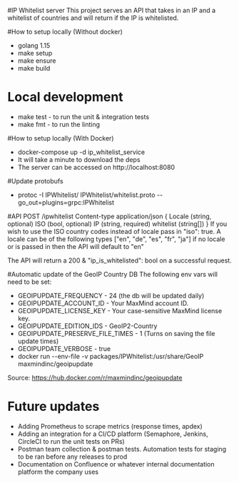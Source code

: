 #IP Whitelist server
This project serves an API that takes in an IP and a whitelist of countries and will return if the IP is whitelisted.  

#How to setup locally (Without docker)
* golang 1.15
* make setup
* make ensure
* make build

# Local development
* make test - to run the unit & integration tests
* make fmt - to run the linting

#How to setup locally (With Docker)
* docker-compose up -d ip_whitelist_service
* It will take a minute to download the deps
* The server can be accessed on http://localhost:8080

#Update protobufs
* protoc -I IPWhitelist/ IPWhitelist/whitelist.proto --go_out=plugins=grpc:IPWhitelist

#API
POST /ipwhitelist
Content-type application/json
{
Locale (string, optional)
ISO (bool, optional)
IP (string, required)
whitelist (string[])
}
If you wish to use the ISO country codes instead of locale pass in "iso": true.
A locale can be of the following types ["en", "de", "es", "fr", "ja"] if no locale or is passed in then the API will default to "en"

The API will return a 200 & "ip_is_whitelisted": bool on a successful request.

#Automatic update of the GeoIP Country DB
The following env vars will need to be set: 
* GEOIPUPDATE_FREQUENCY - 24 (the db will be updated daily)
* GEOIPUPDATE_ACCOUNT_ID - Your MaxMind account ID.
* GEOIPUPDATE_LICENSE_KEY - Your case-sensitive MaxMind license key.
* GEOIPUPDATE_EDITION_IDS - GeoIP2-Country
* GEOIPUPDATE_PRESERVE_FILE_TIMES - 1 (Turns on saving the file update times)
* GEOIPUPDATE_VERBOSE - true
* docker run --env-file <file> -v packages/IPWhitelist:/usr/share/GeoIP maxmindinc/geoipupdate

Source: https://hub.docker.com/r/maxmindinc/geoipupdate

# Future updates
* Adding Prometheus to scrape metrics (response times, apdex)
* Adding an integration for a CI/CD platform (Semaphore, Jenkins, CircleCI to run the unit tests on PRs)
* Postman team collection & postman tests. Automation tests for staging to be ran before any releases to prod
* Documentation on Confluence or whatever internal documentation platform the company uses